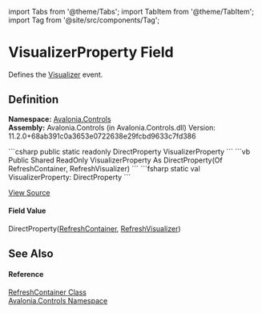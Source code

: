 import Tabs from '@theme/Tabs'; 
import TabItem from '@theme/TabItem'; 
import Tag from '@site/src/components/Tag'; 

# VisualizerProperty Field


Defines the <a href="P_Avalonia_Controls_RefreshContainer_Visualizer">Visualizer</a> event.



## Definition
**Namespace:** <a href="N_Avalonia_Controls">Avalonia.Controls</a>  
**Assembly:** Avalonia.Controls (in Avalonia.Controls.dll) Version: 11.2.0+68ab391c0a3653e0722638e29fcbd9633c7fd386

<Tabs groupId="api-code-preview">
<TabItem value="csharp" label="C#">
```csharp
public static readonly DirectProperty<RefreshContainer, RefreshVisualizer?> VisualizerProperty
```
</TabItem>
<TabItem value="vb" label="VB">
```vb
Public Shared ReadOnly VisualizerProperty As DirectProperty(Of RefreshContainer, RefreshVisualizer)
```
</TabItem>
<TabItem value="fsharp" label="F#">
```fsharp
static val VisualizerProperty: DirectProperty<RefreshContainer, RefreshVisualizer>
```
</TabItem>
</Tabs>



<a href="https://github.com/AvaloniaUI/Avalonia/tree/master/srcAvalonia.Controls/PullToRefresh/RefreshContainer.cs" title="View the source code">View Source</a>



#### Field Value
DirectProperty(<a href="T_Avalonia_Controls_RefreshContainer">RefreshContainer</a>, <a href="T_Avalonia_Controls_RefreshVisualizer">RefreshVisualizer</a>)

## See Also


#### Reference
<a href="T_Avalonia_Controls_RefreshContainer">RefreshContainer Class</a>  
<a href="N_Avalonia_Controls">Avalonia.Controls Namespace</a>  
